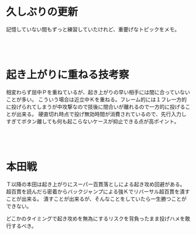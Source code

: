 # 久しぶりの更新

記憶していない間もずっと練習していたけれど、重要げなトピックをメモ。

　  
　  

# 起き上がりに重ねる技考察

相変わらず屈中Ｐを重ねているが、起き上がりの早い相手には間に合っていないことが多い。
こういう場合は近立中Ｋを重ねる。フレーム的には１フレ一方的に投げられてしまうが中攻撃なので技後に間合いが離れるので一方的に投げることが出来る。
硬直切れ時点で投げ無効時間が消費されているので、先行入力しすぎてボタン離しても何も起こらないケースが抑止できる点が高ポイント。

　  
　  

# 本田戦

Ｔ以降の本田は起き上がりにスーパー百貫落としによる起き攻め回避がある。
超百貫を読んだら密着からバックジャンプによる強Ｋでリバーサル超百貫を潰すことが出来る。
潰すことが出来るが、そんなことをしていたら一生勝つことができない。

どこかのタイミングで起き攻めを無為にするリスクを背負ったまま投げハメを敢行するべき。

